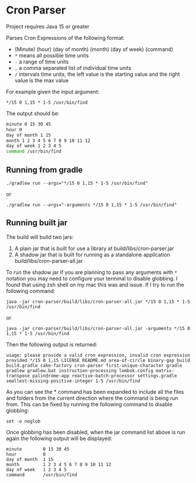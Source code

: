 # Cron Parser

Project requires Java 15 or greater

Parses Cron Expressions of the following format:

*   (Minute) (hour) (day of month) (month) (day of week) (command)
*   `*` means all possible time units
*   `-` a range of time units
*   `,` a comma separated list of individual time units
*   `/` intervals time units, the left value is the starting value and the right value is the max value

For example given the input argument:

`*/15 0 1,15 * 1-5 /usr/bin/find`

The output should be:

```bash
minute 0 15 30 45
hour 0
day of month 1 15
month 1 2 3 4 5 6 7 8 9 10 11 12
day of week 1 2 3 4 5
command /usr/bin/find
```

## Running from gradle

`./gradlew run --args="*/15 0 1,15 * 1-5 /usr/bin/find"`

or

`./gradlew run --args="-arguments */15 0 1,15 * 1-5 /usr/bin/find"`

## Running built jar

The build will build two jars:

1.   A plain jar that is built for use a library at build/libs/cron-parser.jar
2.   A shadow jar that is built for running as a standalone application build/libs/cron-parser-all.jar

To run the shadow jar if you are planning to pass any arguments with `*` notation you may
need to configure your terminal to disable globbing. I found that using zsh shell on my mac this was
and issue. If I try to run the following command:

`java -jar cron-parser/build/libs/cron-parser-all.jar */15 0 1,15 * 1-5 /usr/bin/find`

or

`java -jar cron-parser/build/libs/cron-parser-all.jar -arguments */15 0 1,15 * 1-5 /usr/bin/find`

Then the following output is returned:

`usage: please provide a valid cron expression, invalid cron expression provided */15 0 1,15 LICENSE README.md area-of-circle binary-gap build build.gradle cake-factory cron-parser first-unique-character gradle gradlew gradlew.bat instruction-processing lombok.config matrix-transpose palindrome-app reactive-batch-processor settings.gradle smallest-missing-positive-integer 1-5 /usr/bin/find`

As you can see the * command has been expanded to include all the files and folders
from the current direction where the command is being run from. This can be fixed by
running the following command to disable globbing:

`set -o noglob`

Once globbing has been disabled, when the jar command list above is run again the following output will
be displayed:

```
minute        0 15 30 45
hour          0
day of month  1 15
month         1 2 3 4 5 6 7 8 9 10 11 12
day of week   1 2 3 4 5
command       /usr/bin/find
```
